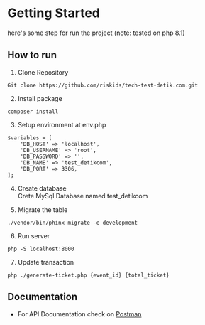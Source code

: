 # Getting Started
here's some step for run the project (note: tested on php 8.1)

## How to run
1. Clone Repository
```
Git clone https://github.com/riskids/tech-test-detik.com.git
```

2. Install package
``` 
composer install 
```

3. Setup environment at env.php
```
$variables = [
    'DB_HOST' => 'localhost',
    'DB_USERNAME' => 'root',
    'DB_PASSWORD' => '',
    'DB_NAME' => 'test_detikcom',
    'DB_PORT' => 3306,
];
```

4. Create database<br/>
Crete MySql Database named test_detikcom

5. Migrate the table
```
./vendor/bin/phinx migrate -e development
```

6. Run server
```
php -S localhost:8000
```

7. Update transaction
```
php ./generate-ticket.php {event_id} {total_ticket}
```

## Documentation
- For API Documentation check on [Postman](https://documenter.getpostman.com/view/32017167/2sA35A74pd)

